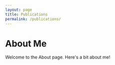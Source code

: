 ```yaml
---
layout: page
title: Publications
permalink: /publications/
---
```

# About Me

Welcome to the About page. Here's a bit about me!
